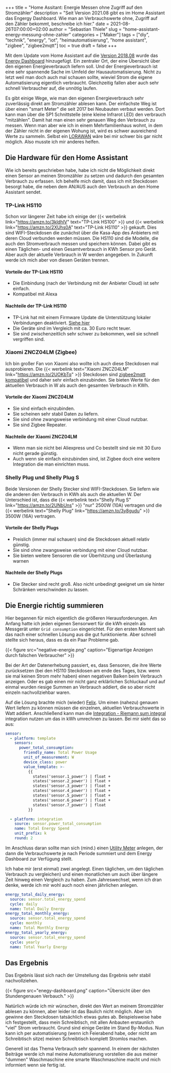 +++
title = "Home Assitant: Energie Messen ohne Zugriff auf den Stromzähler"
description = "Seit Version 2021.08 gibt es im Home Assistant das Engergy Dashboard. Wie man an Verbrauchswerte ohne, Zugriff auf den Zähler bekommt, beschreibe ich hier."
date = 2021-08-26T07:00:00+02:00
author = "Sebastian Thiele"
slug = "home-assistant-energy-messung-ohne-zahler"
categories = ["Maker"]
tags = ["diy", "technik", "energy", "iot", "heimautomatisierung", "home assistant", "zigbee", "zigbee2mqtt"]
toc = true
draft = false
+++

Mit dem Update vom Home Assistant auf die [Version 2018.08](https://www.home-assistant.io/blog/2021/08/04/release-20218/) wurde das [Energy Dashboard](https://my.home-assistant.io/redirect/energy/) hinzugefügt. Ein zentraler Ort, der eine Übersicht über den eigenen Energieverbrauch liefern soll. Und der Energieverbrauch ist eine sehr spannende Sache im Umfeld der Hausautomatisierung. Nicht zu letzt weil man doch auch mal schauen sollte, wieviel Strom die eigene Automatisierung eigentlich verbraucht. Gleichzeitig fallen aber auch sehr schnell Verbraucher auf, die unnötig laufen.

Es gibt einige Wege, wie man den eigenen Energieverbrauch sehr zuverlässig direkt am Stromzähler ablesen kann. Der einfachste Weg ist über einen "smart Meter" die seit 2017 bei Neubauten verbaut werden. Dort kann man über die SP1 Schnittstelle (eine kleine Infrarot LED) den verbrauch "mitzählen". Damit hat man einen sehr genauen Weg den Verbrauch zu messen. Wenn man aber wie ich in einem Mehrfamilienhaus wohnt, in dem der Zähler nicht in der eigenen Wohung ist, wird es schwer ausreichend Werte zu sammeln. Selbst ein [LORAWAN](https://de.wikipedia.org/wiki/Long_Range_Wide_Area_Network) wäre bei mir schwer bis gar nicht möglich. Also musste ich mir anderes helfen.

## Die Hardware für den Home Assistant

Wie ich bereits geschrieben habe, habe ich nicht die Möglichkeit direkt einen Sensor an meinen Stromzähler zu setzen und dadurch den gesamten Verbrauch zu erfassen. Ich behelfe mich damit, dass ich mit Steckdosen besorgt habe, die neben dem AN/AUS auch den Verbrauch an den Home Assistant sendet.

### TP-Link HS110

Schon vor längerer Zeit habe ich einige der {{< werbelink link="https://amzn.to/3kldhlV" text="TP-Link HS100" >}} und {{< werbelink link="https://amzn.to/2XUhs0A" text="TP-Link HS110" >}} gekauft. Dies sind WIFI-Steckdosen die zunächst über die Kasa-App des Anbieters mit deren Cloud verbunden werden müssen. Die HS110 sind die Modelle, die auch den Stromverbrauch messen und speichern können. Dabei gibt es einen Täglichen- und einen Gesamtverbrauch in KWh Sensor pro Gerät. Aber auch der aktuelle Verbrauch in W werden angegeben. In Zukunft werde ich mich aber von diesen Geräten trennen.

#### Vorteile der TP-Link HS110

* Die Einbindung (nach der Verbindung mit der Anbieter Cloud) ist sehr einfach.
* Kompatibel mit Alexa

#### Nachteile der TP-Link HS110

* TP-Link hat mit einem Firmware Update die Unterstützung lokaler Verbindungen deaktiviert. [Siehe hier](https://community.tp-link.com/en/smart-home/forum/topic/239364)
* Die Geräte sind im Vergleich mit ca. 30 Euro recht teuer.
* Sie sind zwischenzeitlich sehr schwer zu bekommen, weil sie schnell vergriffen sind.

### Xiaomi ZNCZ04LM (Zigbee)

Ich bin großer Fan von Xiaomi also wollte ich auch diese Steckdosen mal ausprobieren. Die {{< werbelink text="Xiaomi ZNCZ04LM" link="https://amzn.to/2UOKbTq" >}} Steckdosen sind [zigbee2mqtt kompatibel](https://www.zigbee2mqtt.io/devices/ZNCZ04LM.html) und daher sehr einfach einzubinden. Sie bieten Werte für den aktuellen Verbrauch in W als auch den gesamten Verbrauch in KWh.

#### Vorteile der Xiaomi ZNCZ04LM

* Sie sind einfach einzubinden.
* Sie scheinen sehr stabil Daten zu liefern.
* Sie sind ohne zwangsweise verbindung mit einer Cloud nutzbar.
* Sie sind Zigbee Repeater.

#### Nachteile der Xiaomi ZNCZ04LM

* Wenn man sie nicht bei Aliexpress und Co bestellt sind sie mit 30 Euro nicht gerade günstig.
* Auch wenn sie einfach einzubinden sind, ist Zigbee doch eine weitere Integration die man einrichten muss.

### Shelly Plug und Shelly Plug S

Beide Versionen der Shelly Stecker sind WIFI-Steckdosen. Sie liefern wie die anderen den Verbrauch in KWh als auch die aktuellen W. Der Unterschied ist, dass die {{< werbelink text="Shelly Plug S" link="https://amzn.to/2UNbUns" >}} "nur" 2500W (10A) vertragen und die {{< werbelink text="Shelly Plug" link="https://amzn.to/3y8gudu" >}} 3500W (16A) vertragen.

#### Vorteile der Shelly Plugs

* Preislich (immer mal schauen) sind die Steckdosen aktuell relativ günstig.
* Sie sind ohne zwangsweise verbindung mit einer Cloud nutzbar.
* Sie bieten weitere Sensoren die vor Überhitzung und Überlastung warnen

#### Nachteile der Shelly Plugs

* Die Stecker sind recht groß. Also nicht unbedingt geeignet um sie hinter Schränken verschwinden zu lassen.

## Die Energie richtig summieren

Hier begannen für mich eigentlich die größeren Herausforderungen. Am Anfang hatte ich jeden eigenen Sensorwert für die kWh einzeln als Messgerät unter `Grid consumption` eingerichtet. Für den ersten Moment sah das nach einer schnellen Lösung aus die gut funktionierte. Aber schnell stellte sich heraus, dass es da ein Paar Probleme gab.

{{< figure src="negative-energie.png" caption="Eigenartige Anzeigen durch falschen Verbraucher" >}}

Bei der Art der Datenerhebung passiert, es, dass Sensoren, die ihre Werte zurücksetzen (bei den HS110 Steckdosen am ende des Tages, bzw. wenn sie mal keinen Strom mehr haben) einen negativen Balken beim Verbrauch anzeigen. Oder es gab einen mir nicht ganz erklärlichen Schluckauf und auf einmal wurden riesige Summen an Verbrauch addiert, die so aber nicht einzeln nachvollziehbar waren.

Auf die Lösung brachte mich (wieder) [Felix](https://wirres.net/). Um einen (nahezu) genauen Wert liefern zu können müssen die einzelnen, aktuellen Verbrauchswerte in Watt addiert. Anschließend kann man die [Integration - Riemann sum integral](https://www.home-assistant.io/integrations/integration/) integration nutzen um das in kWh umrechnen zu lassen. Bei mir sieht das so aus:

```yaml
sensor:
  - platform: template
    sensors:
      power_total_consumption:
        friendly_name: Total Power Usage
        unit_of_measurement: W
        device_class: power
        value_template: >-
          {{
            states('sensor.1_power') | float +
            states('sensor.2_power') | float +
            states('sensor.3_power') | float +
            states('sensor.4_power') | float +
            states('sensor.5_power') | float + 
            states('sensor.6_power') | float +
            states('sensor.7_power') | float
          }}

  - platform: integration
    source: sensor.power_total_consumption
    name: Total Energy Spend
    unit_prefix: k
    round: 2
```

Im Anschluss daran sollte man sich (mind.) einen [Utility Meter](https://www.home-assistant.io/integrations/utility_meter/) anlegen, der dann die Verbrauchswerte je nach Periode summiert und dem Energy Dashboard zur Verfügung stellt.

Ich habe mir (erst einmal) zwei angelegt. Einen täglichen, um den täglichen Verbrauch zu vergleichen) und einen monatlichen um auch über längere Zeit hinweg einen Vergleich zu haben. Zum Jahreswechsel, wenn ich dran denke, werde ich mir wohl auch noch einen jährlichen anlegen.

```yaml
energy_total_daily_energy:
  source: sensor.total_energy_spend
  cycle: daily
  name: Total Daily Energy
energy_total_monthly_energy:
  source: sensor.total_energy_spend
  cycle: monthly
  name: Total Monthly Energy 
energy_total_yearly_energy:
  source: sensor.total_energy_spend
  cycle: yearly
  name: Total Yearly Energy 
```

## Das Ergebnis

Das Ergebnis lässt sich nach der Umstellung das Ergebnis sehr stabil nachvollziehen.

{{< figure src="enegy-dashboard.png" caption="Übersicht über den Stundengenauen Verbauch." >}}

Natürlich würde ich mir wünschen, direkt den Wert an meinem Stromzähler ablesen zu können, aber leider ist das Baulich nicht möglich. Aber ich gewinne den Steckdosen tatsächlich etwas gutes ab. Beispielsweise habe ich festgestellt, dass mein Schreibtisch, mit allen Anbauten erstaunlich "viel" Strom verbraucht. Grund sind einige Geräte im Stand By-Modus. Nun kann ich per automatisierung (wenn ich Feierabend habe, oder nicht am Schreibtisch sitze) meinen Schreibtisch komplett Stromlos machen.

Generell ist das Thema Verbrauch sehr spannend. In einem der nächsten Beiträge werde ich mal meine Automatisierung vorstellen die aus meiner "dummen" Waschmaschine eine smarte Waschmaschine macht und mich informiert wenn sie fertig ist.
